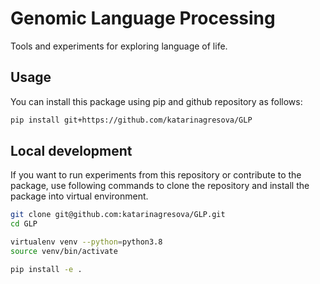 # Genomic Language Processing

Tools and experiments for exploring language of life.

## Usage

You can install this package using pip and github repository as follows:

```bash
pip install git+https://github.com/katarinagresova/GLP
```

## Local development

If you want to run experiments from this repository or contribute to the package, use following commands to clone the repository and install the package into virtual environment.

```bash
git clone git@github.com:katarinagresova/GLP.git
cd GLP

virtualenv venv --python=python3.8
source venv/bin/activate

pip install -e .
```